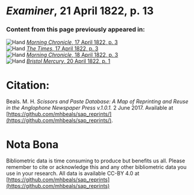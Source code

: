# *Examiner*, 21 April 1822, p. 13  
  
### Content from this page previously appeared in:  
![Hand](http://scissorsandpaste.net/wp-content/uploads/2017/06/smallhandpointer.png) [*Morning Chronicle*, 17 April 1822, p. 3](https://mhbeals.github.io/sap_html/Morning-Chronicle/Morning-Chronicle-17-April-1822-p-3)  
![Hand](http://scissorsandpaste.net/wp-content/uploads/2017/06/smallhandpointer.png) [*The Times*, 17 April 1822, p. 3](https://mhbeals.github.io/sap_html/The-Times/The-Times-17-April-1822-p-3)  
![Hand](http://scissorsandpaste.net/wp-content/uploads/2017/06/smallhandpointer.png) [*Morning Chronicle*, 18 April 1822, p. 3](https://mhbeals.github.io/sap_html/Morning-Chronicle/Morning-Chronicle-18-April-1822-p-3)  
![Hand](http://scissorsandpaste.net/wp-content/uploads/2017/06/smallhandpointer.png) [*Bristol Mercury*, 20 April 1822, p. 1](https://mhbeals.github.io/sap_html/Bristol-Mercury/Bristol-Mercury-20-April-1822-p-1)  


# Citation: 

Beals. M. H. *Scissors and Paste Database: A Map of Reprinting and Reuse in the Anglophone Newspaper Press v.1.0.1.* 2 June 2017. Available at [https://github.com/mhbeals/sap_reprints/](https://github.com/mhbeals/sap_reprints/). 

# Nota Bona

Bibliometric data is time consuming to produce but benefits us all. Please remember to cite or acknowledge this and any other bibliometric data you use in your research. All data is available CC-BY 4.0 at [https://github.com/mhbeals/sap_reprints](https://github.com/mhbeals/sap_reprints)